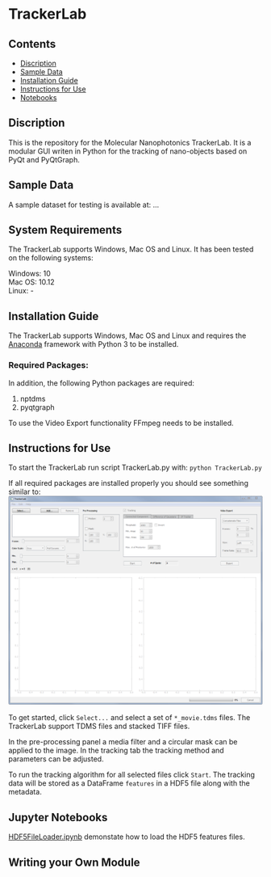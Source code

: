 # TrackerLab

## Contents

- [Discription](#discription)
- [Sample Data](#data-availability)
- [Installation Guide](#installation-guide)
- [Instructions for Use](#instructions-for-use)
- [Notebooks](#Notebooks)


## Discription

This is the repository for the Molecular Nanophotonics TrackerLab. It is a modular GUI writen in Python for the tracking of nano-objects based on PyQt and PyQtGraph.

## Sample Data

A sample dataset for testing is available at: ...

## System Requirements

The TrackerLab supports Windows, Mac OS and Linux. It has been tested on the following systems:

Windows: 10  
Mac OS: 10.12  
Linux: -  

## Installation Guide

The TrackerLab supports Windows, Mac OS and Linux and requires the [Anaconda](https://www.anaconda.com/download/) framework with Python 3 to be installed. 

### Required Packages:

In addition, the following Python packages are required:

1. nptdms
2. pyqtgraph

To use the Video Export functionality FFmpeg needs to be installed.


## Instructions for Use

To start the TrackerLab run script TrackerLab.py with: `python TrackerLab.py`

If all required packages are installed properly you should see something similar to:
![Screenshot](https://github.com/Molecular-Nanophotonics/TrackerLab/blob/master/Resources/Screenshot.PNG)

To get started, click `Select...` and select a set of `*_movie.tdms` files. The TrackerLab support TDMS files and stacked TIFF files.  

  
In the pre-processing panel a media filter and a circular mask can be applied to the image.
In the tracking tab the tracking method and parameters can be adjusted.

To run the tracking algorithm for all selected files click `Start`. The tracking data will be stored as a DataFrame `features` in a HDF5 file along with the metadata. 

## Jupyter Notebooks

[HDF5FileLoader.ipynb](https://github.com/Molecular-Nanophotonics/TrackerLab/blob/master/Jupyter-Notebooks/HDF5FileLoader.ipynb) demonstate how to load the HDF5 features files. 

## Writing your Own Module


